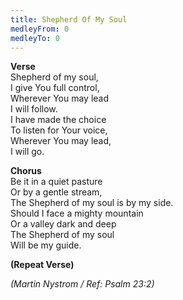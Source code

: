 ```yaml
---
title: Shepherd Of My Soul
medleyFrom: 0
medleyTo: 0
---
```


**Verse**  
Shepherd of my soul,  
I give You full control,  
Wherever You may lead  
I will follow.  
I have made the choice  
To listen for Your voice,  
Wherever You may lead,  
I will go.

**Chorus**  
Be it in a quiet pasture  
Or by a gentle stream,  
The Shepherd of my soul is by my side.  
Should I face a mighty mountain  
Or a valley dark and deep  
The Shepherd of my soul  
Will be my guide.

**(Repeat Verse)**

_(Martin Nystrom / Ref: Psalm 23:2)_
